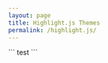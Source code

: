 ```yaml
---
layout: page
title: Highlight.js Themes
permalink: /highlight.js/
---
```


<link rel="stylesheet"
      href="//cdnjs.cloudflare.com/ajax/libs/highlight.js/10.2.0/styles/gradient-light.min.css">
<script src="//cdnjs.cloudflare.com/ajax/libs/highlight.js/10.2.0/highlight.min.js"></script>
<!-- and it's easy to individually load additional languages -->
<script charset="UTF-8"
 src="https://cdnjs.cloudflare.com/ajax/libs/highlight.js/10.2.0/languages/go.min.js"></script>
```
test
```